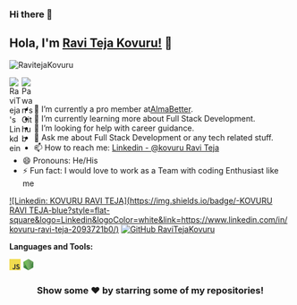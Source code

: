 ### Hi there 👋

## Hola, I'm [Ravi Teja Kovuru!](https://RaviTejaKovuru.github.io/) 👋

<p align="left"> <img src="https://komarev.com/ghpvc/?username=iampawan&label=Views&color=blue&style=plastic" alt="RavitejaKovuru" /> </p>


<a href="https://www.linkedin.com/in/kovuru-ravi-teja-2093721b0/">
  <img align="left" alt="RaviTeja's Linkdein" width="22px" src="https://cdn.jsdelivr.net/npm/simple-icons@v3/icons/linkedin.svg" />
</a>
<a href="https://github.com/RaviTejaKovuru">
  <img align="left" alt="Pawan's Github" width="22px" src="https://cdn.jsdelivr.net/npm/simple-icons@v3/icons/github.svg" />
</a>


<br/>
<br/>



- 🔭 I’m currently a pro member at[AlmaBetter](https://www.almabetter.com/).
- 🌱 I’m currently learning more about Full Stack Development.
- 🤔 I’m looking for help with career guidance.
- 💬 Ask me about Full Stack Development or any tech related stuff.
- 📫 How to reach me: [Linkedin - @kovuru Ravi Teja](https://www.linkedin.com/in/kovuru-ravi-teja-2093721b0)
- 😄 Pronouns: He/His
- ⚡ Fun fact: I would love to work as a Team with coding Enthusiast like me

[![Linkedin: KOVURU RAVI TEJA](https://img.shields.io/badge/-KOVURU RAVI TEJA-blue?style=flat-square&logo=Linkedin&logoColor=white&link=https://www.linkedin.com/in/kovuru-ravi-teja-2093721b0/)](https://www.linkedin.com/in/kovuru-ravi-teja-2093721b0/)
[![GitHub RaviTejaKovuru](https://img.shields.io/github/followers/iampawan?label=follow&style=social)](https://github.com/RaviTejaKovuru)


**Languages and Tools:**  

<code><img height="20" src="https://raw.githubusercontent.com/github/explore/80688e429a7d4ef2fca1e82350fe8e3517d3494d/topics/javascript/javascript.png"></code>
<code><img height="20" src="https://raw.githubusercontent.com/github/explore/80688e429a7d4ef2fca1e82350fe8e3517d3494d/topics/nodejs/nodejs.png"></code>    


<div align="center">

### Show some ❤️ by starring some of my repositories!

</div>

